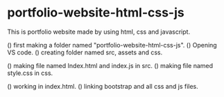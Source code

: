 # portfolio-website-html-css-js
This is portfolio website made by using html, css and javascript.

() first making a folder named "portfolio-website-html-css-js".
() Opening VS code.
() creating folder named src, assets and css.

() making file named Index.html and index.js in src.
() making file named style.css in css.

() working in index.html.
() linking bootstrap and all css and js files.
